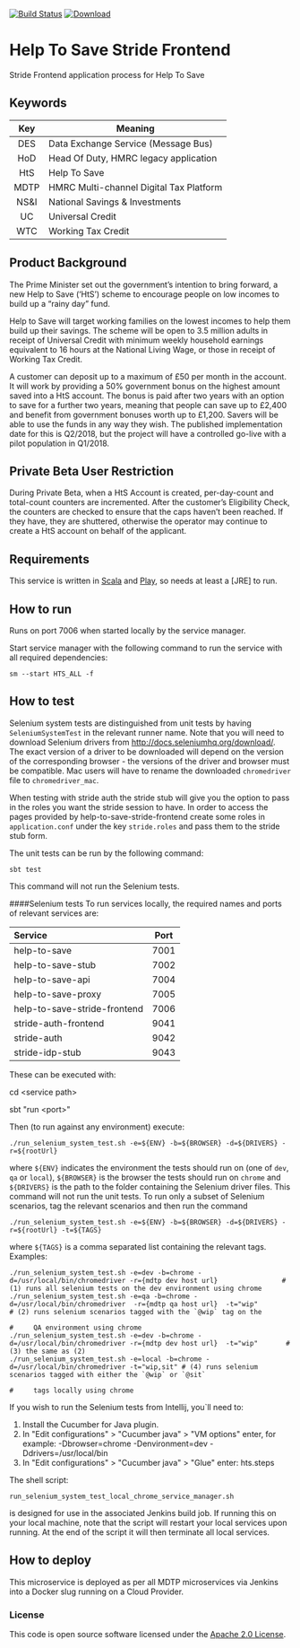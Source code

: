 [![Build Status](https://travis-ci.org/hmrc/help-to-save-stride-frontend.svg)](https://travis-ci.org/hmrc/help-to-save-stride-frontend) [ ![Download](https://api.bintray.com/packages/hmrc/releases/help-to-save-stride-frontend/images/download.svg) ](https://bintray.com/hmrc/releases/help-to-save-stride-frontend/_latestVersion)

# Help To Save Stride Frontend

Stride Frontend application process for Help To Save

## Keywords

| Key | Meaning |
|:----------------:|-------------|
|DES| Data Exchange Service (Message Bus) |
|HoD| Head Of Duty, HMRC legacy application |
|HtS| Help To Save |
|MDTP| HMRC Multi-channel Digital Tax Platform |
|NS&I| National Savings & Investments |
|UC| Universal Credit|
|WTC| Working Tax Credit|



## Product Background

The Prime Minister set out the government’s intention to bring forward, a new Help to Save
(‘HtS’) scheme to encourage people on low incomes to build up a “rainy day” fund.

Help to Save will target working families on the lowest incomes to help them build up their
savings. The scheme will be open to 3.5 million adults in receipt of Universal Credit with
minimum weekly household earnings equivalent to 16 hours at the National Living Wage, or 
those in receipt of Working Tax Credit.

A customer can deposit up to a maximum of £50 per month in the account. It will work by
providing a 50% government bonus on the highest amount saved into a HtS account. The
bonus is paid after two years with an option to save for a further two years, meaning that people
can save up to £2,400 and benefit from government bonuses worth up to £1,200. Savers will be
able to use the funds in any way they wish. The published implementation date for this is Q2/2018,
but the project will have a controlled go-live with a pilot population in Q1/2018.

## Private Beta User Restriction

During Private Beta, when a HtS Account is created, per-day-count and total-count counters are 
incremented. After the customer’s Eligibility Check, the counters are checked to ensure that the 
caps haven’t been reached. If they have, they are shuttered, otherwise the operator may continue
to create a HtS account on behalf of the applicant.

Requirements
------------

This service is written in [Scala](http://www.scala-lang.org/) and [Play](http://playframework.com/), so needs at least a [JRE] to run.

## How to run

Runs on port 7006 when started locally by the service manager.

Start service manager with the following command to run the service with all required dependencies:

```
sm --start HTS_ALL -f
```


## How to test
Selenium system tests are distinguished from unit tests by having `SeleniumSystemTest` in the relevant runner name. Note
that you will need to download Selenium drivers from http://docs.seleniumhq.org/download/. The exact version of a driver
to be downloaded will depend on the version of the corresponding browser - the versions of the driver and browser must be
compatible. Mac users will have to rename the downloaded `chromedriver` file to `chromedriver_mac`.

When testing with stride auth the stride stub will give you the option to pass in the roles you
want the stride session to have. In order to access the pages provided by help-to-save-stride-frontend
create some roles in `application.conf` under the key `stride.roles` and pass them to the stride
stub form.

The unit tests can be run by the following command:
```
sbt test
```
This command will not run the Selenium tests.

####Selenium tests
To run services locally, the required names and ports of relevant services are:

Service | Port 
|:-----------|:---------:|
help-to-save|7001
help-to-save-stub|7002
help-to-save-api|7004
help-to-save-proxy|7005
help-to-save-stride-frontend|7006
stride-auth-frontend|9041
stride-auth|9042
stride-idp-stub|9043

These can be executed with:

cd \<service path\>

sbt "run \<port\>"

Then (to run against any environment) execute:
 ```
 ./run_selenium_system_test.sh -e=${ENV} -b=${BROWSER} -d=${DRIVERS} -r=${rootUrl}
```
where `${ENV}` indicates the environment the tests should run on (one of `dev`, `qa` or `local`), `${BROWSER}` is
the browser the tests should run on `chrome` and `${DRIVERS}` is the path to the folder
containing the Selenium driver files. This command will not run the unit tests. To run only a subset of
Selenium scenarios, tag the relevant scenarios and then run the command
 ```
 ./run_selenium_system_test.sh -e=${ENV} -b=${BROWSER} -d=${DRIVERS} -r=${rootUrl} -t=${TAGS}
 ```
where `${TAGS}` is a comma separated list containing the relevant tags. Examples:

```
./run_selenium_system_test.sh -e=dev -b=chrome -d=/usr/local/bin/chromedriver -r={mdtp dev host url}                # (1) runs all selenium tests on the dev environment using chrome
./run_selenium_system_test.sh -e=qa -b=chrome -d=/usr/local/bin/chromedriver  -r={mdtp qa host url}  -t="wip"        # (2) runs selenium scenarios tagged with the `@wip` tag on the
                                                                                             #     QA environment using chrome
./run_selenium_system_test.sh -e=dev -b=chrome -d=/usr/local/bin/chromedriver -r={mdtp dev host url}  -t="wip"       # (3) the same as (2)
./run_selenium_system_test.sh -e=local -b=chrome -d=/usr/local/bin/chromedriver -t="wip,sit" # (4) runs selenium scenarios tagged with either the `@wip` or `@sit`
                                                                                             #     tags locally using chrome
```

If you wish to run the Selenium tests from Intellij, you`ll need to:
1. Install the Cucumber for Java plugin.
2. In "Edit configurations" > "Cucumber java" > "VM options" enter, for example: -Dbrowser=chrome -Denvironment=dev -Ddrivers=/usr/local/bin
3. In "Edit configurations" > "Cucumber java" > "Glue" enter: hts.steps

The shell script: 
```
run_selenium_system_test_local_chrome_service_manager.sh
```
is designed for use in the associated Jenkins build job. If running this on your local machine, note that the script 
will restart your local services upon running. At the end of the script it will then terminate all local services.
## How to deploy

This microservice is deployed as per all MDTP microservices via Jenkins into a Docker slug running on a Cloud Provider.

### License

This code is open source software licensed under the [Apache 2.0 License]("http://www.apache.org/licenses/LICENSE-2.0.html").
